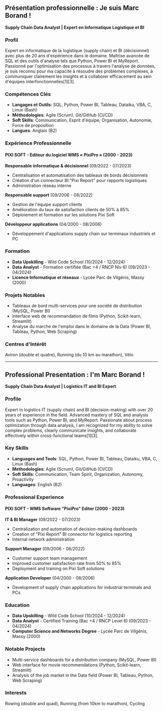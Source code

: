 ## Présentation professionnelle : Je suis Marc Borand !

**Supply Chain Data Analyst | Expert en Informatique Logistique et BI**

### Profil

Expert en informatique de la logistique (supply chain) et BI (décisionnel) avec plus de 20 ans d'expérience dans le domaine. Maîtrise avancée de SQL et des outils d'analyse tels que Python, Power BI et MyReport. Passionné par l'optimisation des processus à travers l'analyse de données, je suis reconnu pour ma capacité à résoudre des problèmes complexes, à communiquer clairement les insights et à collaborer efficacement au sein d'équipes interfonctionnelles[1][3].

### Compétences Clés

- **Langages et Outils**: SQL, Python, Power BI, Tableau, Dataiku, VBA, C, Linux (Bash)
- **Méthodologies**: Agile (Scrum), Git/GitHub (CI/CD)
- **Soft Skills**: Communication, Esprit d'équipe, Organisation, Autonomie, Force de proposition
- **Langues**: Anglais (B2)

### Expérience Professionnelle

#### PIXI SOFT - Editeur du logiciel WMS « PixiPro » (2000 - 2023)

**Responsable informatique & décisionnel** (09/2022 - 07/2023)
- Centralisation et automatisation des tableaux de bords décisionnels
- Création d'un connecteur BI "Pixi Report" pour rapports logistiques
- Administration réseau interne

**Responsable support** (09/2006 - 08/2022)
- Gestion de l'équipe support clients
- Amélioration du taux de satisfaction clients de 50% à 85%
- Déploiement et formation sur les solutions Pixi Soft

**Développeur applications** (04/2000 - 08/2006)
- Développement d'applications supply chain sur terminaux industriels et PC

### Formation

- **Data Upskilling** - Wild Code School (10/2024 - 12/2024)
- **Data Analyst** - Formation certifiée (Bac +4 / RNCP Niv 6) (09/2023 - 04/2024)
- **Licence Informatique et réseaux** - Lycée Parc de Vilgénis, Massy (2000)

### Projets Notables

- Tableaux de bord multi-services pour une société de distribution (MySQL, Power BI)
- Interface web de recommandation de films (Python, Scikit-learn, Streamlit)
- Analyse du marché de l'emploi dans le domaine de la Data (Power BI, Tableau, Python, Web Scraping)

### Centres d'Intérêt

Aviron (double et quatre), Running (du 10 km au marathon), Vélo

---

## Professional Presentation : I'm Marc Borand !

**Supply Chain Data Analyst | Logistics IT and BI Expert**

### Profile

Expert in logistics IT (supply chain) and BI (decision-making) with over 20 years of experience in the field. Advanced mastery of SQL and analysis tools such as Python, Power BI, and MyReport. Passionate about process optimization through data analysis, I am recognized for my ability to solve complex problems, clearly communicate insights, and collaborate effectively within cross-functional teams[1][3].

### Key Skills

- **Languages and Tools**: SQL, Python, Power BI, Tableau, Dataiku, VBA, C, Linux (Bash)
- **Methodologies**: Agile (Scrum), Git/GitHub (CI/CD)
- **Soft Skills**: Communication, Team Spirit, Organization, Autonomy, Proactivity
- **Languages**: English (B2)

### Professional Experience

#### PIXI SOFT - WMS Software "PixiPro" Editor (2000 - 2023)

**IT & BI Manager** (09/2022 - 07/2023)
- Centralization and automation of decision-making dashboards
- Creation of "Pixi Report" BI connector for logistics reporting
- Internal network administration

**Support Manager** (09/2006 - 08/2022)
- Customer support team management
- Improved customer satisfaction rate from 50% to 85%
- Deployment and training on Pixi Soft solutions

**Application Developer** (04/2000 - 08/2006)
- Development of supply chain applications for industrial terminals and PCs

### Education

- **Data Upskilling** - Wild Code School (10/2024 - 12/2024)
- **Data Analyst** - Certified Training (Bac +4 / RNCP Level 6) (09/2023 - 04/2024)
- **Computer Science and Networks Degree** - Lycée Parc de Vilgénis, Massy (2000)

### Notable Projects

- Multi-service dashboards for a distribution company (MySQL, Power BI)
- Web interface for movie recommendations (Python, Scikit-learn, Streamlit)
- Analysis of the job market in the Data field (Power BI, Tableau, Python, Web Scraping)

### Interests

Rowing (double and quad), Running (from 10km to marathon), Cycling


